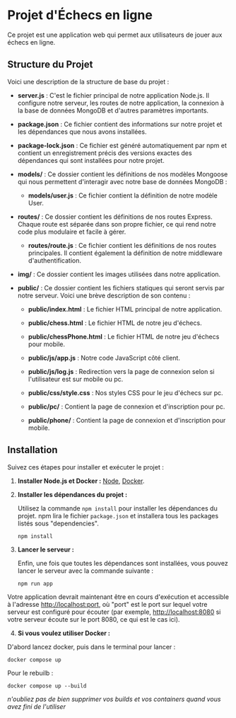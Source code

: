 # Projet d'Échecs en ligne

Ce projet est une application web qui permet aux utilisateurs de jouer aux échecs en ligne.

## Structure du Projet

Voici une description de la structure de base du projet :

- **server.js** : C'est le fichier principal de notre application Node.js. Il configure notre serveur, les routes de notre application, la connexion à la base de données MongoDB et d'autres paramètres importants.

- **package.json** : Ce fichier contient des informations sur notre projet et les dépendances que nous avons installées.

- **package-lock.json** : Ce fichier est généré automatiquement par npm et contient un enregistrement précis des versions exactes des dépendances qui sont installées pour notre projet.

- **models/** : Ce dossier contient les définitions de nos modèles Mongoose qui nous permettent d'interagir avec notre base de données MongoDB :
    - **models/user.js** : Ce fichier contient la définition de notre modèle User.

- **routes/** : Ce dossier contient les définitions de nos routes Express. Chaque route est séparée dans son propre fichier, ce qui rend notre code plus modulaire et facile à gérer.

    - **routes/route.js** : Ce fichier contient les définitions de nos routes principales. Il contient également la définition de notre middleware d'authentification.

- **img/** : Ce dossier contient les images utilisées dans notre application.

- **public/** : Ce dossier contient les fichiers statiques qui seront servis par notre serveur. Voici une brève description de son contenu :

    - **public/index.html** : Le fichier HTML principal de notre application.
    - **public/chess.html** : Le fichier HTML de notre jeu d'échecs.
    - **public/chessPhone.html** : Le fichier HTML de notre jeu d'échecs pour mobile.
    - **public/js/app.js** : Notre code JavaScript côté client.
    - **public/js/log.js** : Redirection vers la page de connexion selon si l'utilisateur est sur mobile ou pc.

    - **public/css/style.css** : Nos styles CSS pour le jeu d'échecs sur pc.
    - **public/pc/** : Contient la page de connexion et d'inscription pour pc.
    - **public/phone/** : Contient la page de connexion et d'inscription pour mobile.

## Installation

Suivez ces étapes pour installer et exécuter le projet :

1. **Installer Node.js et Docker :** [Node](https://nodejs.org/), [Docker](https://www.docker.com/products/docker-desktop).

2. **Installer les dépendances du projet :**

    Utilisez la commande `npm install` pour installer les dépendances du projet. npm lira le fichier `package.json` et installera tous les packages listés sous "dependencies".

    ```
    npm install
    ```

3. **Lancer le serveur :**

    Enfin, une fois que toutes les dépendances sont installées, vous pouvez lancer le serveur avec la commande suivante :

    ```
    npm run app
    ```

Votre application devrait maintenant être en cours d'exécution et accessible à l'adresse [http://localhost:port](http://localhost:port), où "port" est le port sur lequel votre serveur est configuré pour écouter (par exemple, [http://localhost:8080](http://localhost:8080) si votre serveur écoute sur le port 8080, ce qui est le cas ici).

4. **Si vous voulez utiliser Docker :**

D'abord lancez docker, puis dans le terminal pour lancer :
```
docker compose up
```
Pour le rebuilb :
```
docker compose up --build
```
*n'oubliez pas de bien supprimer vos builds et vos containers quand vous avez fini de l'utiliser*